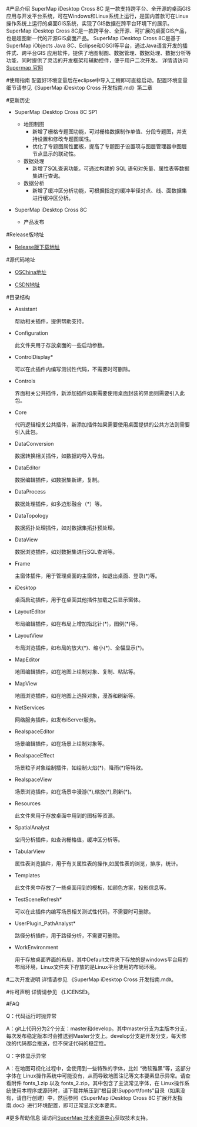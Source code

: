 #产品介绍
        SuperMap iDesktop Cross 8C 是一款支持跨平台、全开源的桌面GIS应用与开发平台系统，可在Windows和Linux系统上运行，是国内首款可在Linux操作系统上运行的桌面GIS系统，实现了GIS数据在跨平台环境下的展示。SuperMap iDesktop Cross 8C是一款跨平台、全开源、可扩展的桌面GIS产品，也是超图新一代的开源GIS桌面产品。
        SuperMap iDesktop Cross 8C是基于SuperMap iObjects Java 8C、Eclipse和OSGI等平台，通过Java语言开发的插件式、跨平台GIS 应用软件，提供了地图制图、数据管理、数据处理、数据分析等功能，同时提供了灵活的开发框架和辅助控件，便于用户二次开发。
详情请访问 [Supermap 官网](http://www.supermap.com)

#使用指南
        配置好环境变量后在eclipse中导入工程即可直接启动。配置环境变量细节请参见《SuperMap iDesktop Cross 开发指南.md》第二章

#更新历史

* SuperMap iDesktop Cross 8C SP1 
    * 地图制图
        * 新增了栅格专题图功能，可对栅格数据制作单值、分段专题图，并支持设置和修改专题图属性。
        * 优化了专题图属性面板，提高了专题图子设置项与图层管理器中图层节点显示的联动性。
    * 数据处理
        * 新增了SQL查询功能，可通过构建的 SQL 语句对矢量、属性表等数据集进行查询。
    * 数据分析
        * 新增了缓冲区分析功能，可根据指定的缓冲半径对点、线、面数据集进行缓冲区分析。

* SuperMap iDesktop Cross 8C
    * 产品发布

#Release版地址

*  [Release版下载地址](http://support.supermap.com.cn/DownloadCenter/ProductPlatform.aspx)

#源代码地址

* [OSChina地址](http://git.oschina.net/supermap/SuperMap-iDesktop-Cross)

* [CSDN地址](https://code.csdn.net/SuperMapDesktop/supermap-idesktop-cross)

#目录结构
* Assistant
    
    帮助相关插件，提供帮助支持。

* Configuration
    
    此文件夹用于存放桌面的一些启动参数。

* ControlDisplay*
    
    可以在此插件内编写测试性代码，不需要时可删除。

* Controls
    
    界面相关公共插件，新添加插件如果需要使用桌面封装的界面则需要引入此包。

* Core
    
    代码逻辑相关公共插件，新添加插件如果需要使用桌面提供的公共方法则需要引入此包。

* DataConversion
    
    数据转换相关插件，如数据的导入导出。

* DataEditor
    
    数据编辑插件，如数据集新建，复制。

* DataProcess
    
    数据处理插件，如多边形融合（\*）等。

* DataTopology
    
    数据拓扑处理插件，如对数据集拓扑预处理。

* DataView
    
    数据浏览插件，如对数据集进行SQL查询等。

* Frame
    
    主窗体插件，用于管理桌面的主窗体，如退出桌面、登录(\*)等。

* iDesktop
    
    桌面启动插件，用于在桌面其他插件加载之后显示窗体。

* LayoutEditor
    
    布局编辑插件，如在布局上增加指北针(\*)，图例(\*)等。

* LayoutView
    
    布局浏览插件，如布局的放大(\*)、缩小(\*)、全幅显示(\*)。

* MapEditor
    
    地图编辑插件，如在地图上绘制对象、复制、粘贴等。

* MapView
    
    地图浏览插件，如在地图上选择对象，漫游和刷新等。

* NetServices
    
    网络服务插件，如发布iServer服务。

* RealspaceEditor
    
    场景编辑插件，如在场景上绘制对象等。

* RealspaceEffect
    
    场景粒子对象绘制插件，如绘制火焰(\*)，降雨(\*)等特效。

* RealspaceView
    
    场景浏览插件，如在场景中漫游(\*),缩放(\*),刷新(\*)。
    
* Resources
    
    此文件夹用于存放桌面中用到的图标等资源。
    
* SpatialAnalyst
    
    空间分析插件，如查询栅格值，缓冲区分析等。
    
* TabularView
    
    属性表浏览插件，用于有关属性表的操作,如属性表的浏览，排序，统计。
    
* Templates
    
    此文件夹中存放了一些桌面用到的模板，如颜色方案，投影信息等。
    
* TestSceneRefresh*
    
    可以在此插件内编写场景相关测试性代码，不需要时可删除。

* UserPlugin_PathAnalyst*
    
    路径分析插件，用于路径分析，不需要可删除。
    
* WorkEnvironment
    
    用于存放桌面界面的布局，其中Default文件夹下存放的是windows平台用的布局环境，Linux文件夹下存放的是Linux平台使用的布局环境。


#二次开发说明
详情请参见 《SuperMap iDesktop Cross 开发指南.md》。

#许可声明
详情请参见 《LICENSE》。

#FAQ

Q：代码运行时抛异常

A：git上代码分为2个分支：master和develop。其中master分支为主版本分支，每次发布稳定版本时会推送到Master分支上。develop分支是开发分支，每天修改的代码都会推送，但不保证代码的稳定性。

Q：字体显示异常

A：在地图可视化过程中，会使用到一些特殊的字体，比如 “微软雅黑”等，这部分字体在 Linux操作系统中可能没有，从而导致地图注记等文本要素显示异常。请查看附件 fonts_1.zip 以及 fonts_2.zip，其中包含了主流常见字体，在 Linux操作系统使用本程序或源码时，请下载并解压到"根目录\Support\fonts\"目录（如果没有，请自行创建）中，然后参照《SuperMap iDesktop Cross 8C 扩展开发指南.doc》进行环境配置，即可正常显示文本要素。

#更多帮助信息
请访问[SuperMap 技术资源中心](http://support.supermap.com.cn/product/iDesktop.aspx)获取技术支持。